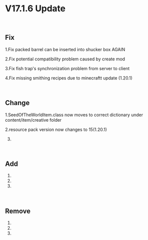 # V17.1.6 Update

​     

## Fix

1.Fix packed barrel can be inserted into shucker box AGAIN

2.Fix potential compatibility problem caused by create mod

3.Fix fish trap's synchronization problem from server to client

4.Fix missing smithing recipes due to minecraftt update (1.20.1)

​     

## Change

1.SeedOfTheWorldItem.class now moves to correct dictionary under content/item/creative folder

2.resource pack version now changes to 15(1.20.1)

3.

​     

## Add

1.

2.

3.

​     

## Remove

1.

2.

3.

